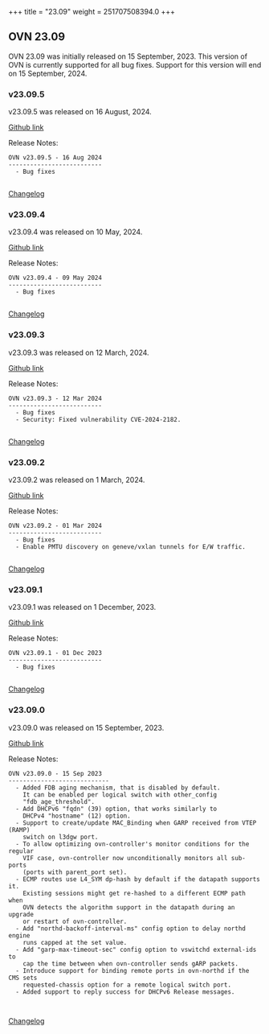 +++
title = "23.09"
weight = 251707508394.0
+++

## OVN 23.09 

OVN 23.09 was initially released on 15 September, 2023. 
This version of OVN is currently supported for all bug fixes. 
Support for this version will end on 15 September, 2024. 

### v23.09.5
v23.09.5 was released on 16 August, 2024.

[Github link](https://github.com/ovn-org/ovn/releases/tag/v23.09.5)

Release Notes:
```
OVN v23.09.5 - 16 Aug 2024
--------------------------
  - Bug fixes


```
[Changelog](../changelog_v23.09.5)

### v23.09.4
v23.09.4 was released on 10 May, 2024.

[Github link](https://github.com/ovn-org/ovn/releases/tag/v23.09.4)

Release Notes:
```
OVN v23.09.4 - 09 May 2024
--------------------------
  - Bug fixes


```
[Changelog](../changelog_v23.09.4)

### v23.09.3
v23.09.3 was released on 12 March, 2024.

[Github link](https://github.com/ovn-org/ovn/releases/tag/v23.09.3)

Release Notes:
```
OVN v23.09.3 - 12 Mar 2024
--------------------------
  - Bug fixes
  - Security: Fixed vulnerability CVE-2024-2182.


```
[Changelog](../changelog_v23.09.3)

### v23.09.2
v23.09.2 was released on 1 March, 2024.

[Github link](https://github.com/ovn-org/ovn/releases/tag/v23.09.2)

Release Notes:
```
OVN v23.09.2 - 01 Mar 2024
--------------------------
  - Bug fixes
  - Enable PMTU discovery on geneve/vxlan tunnels for E/W traffic.


```
[Changelog](../changelog_v23.09.2)

### v23.09.1
v23.09.1 was released on 1 December, 2023.

[Github link](https://github.com/ovn-org/ovn/releases/tag/v23.09.1)

Release Notes:
```
OVN v23.09.1 - 01 Dec 2023
--------------------------
  - Bug fixes


```
[Changelog](../changelog_v23.09.1)

### v23.09.0
v23.09.0 was released on 15 September, 2023.

[Github link](https://github.com/ovn-org/ovn/releases/tag/v23.09.0)

Release Notes:
```
OVN v23.09.0 - 15 Sep 2023
----------------------------
  - Added FDB aging mechanism, that is disabled by default.
    It can be enabled per logical switch with other_config
    "fdb_age_threshold".
  - Add DHCPv6 "fqdn" (39) option, that works similarly to
    DHCPv4 "hostname" (12) option.
  - Support to create/update MAC_Binding when GARP received from VTEP (RAMP)
    switch on l3dgw port.
  - To allow optimizing ovn-controller's monitor conditions for the regular
    VIF case, ovn-controller now unconditionally monitors all sub-ports
    (ports with parent_port set).
  - ECMP routes use L4_SYM dp-hash by default if the datapath supports it.
    Existing sessions might get re-hashed to a different ECMP path when
    OVN detects the algorithm support in the datapath during an upgrade
    or restart of ovn-controller.
  - Add "northd-backoff-interval-ms" config option to delay northd engine
    runs capped at the set value.
  - Add "garp-max-timeout-sec" config option to vswitchd external-ids to
    cap the time between when ovn-controller sends gARP packets.
  - Introduce support for binding remote ports in ovn-northd if the CMS sets
    requested-chassis option for a remote logical switch port.
  - Added support to reply success for DHCPv6 Release messages.



```
[Changelog](../changelog_v23.09.0)
